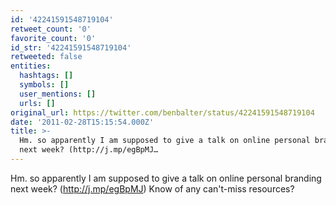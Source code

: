 ```yaml
---
id: '42241591548719104'
retweet_count: '0'
favorite_count: '0'
id_str: '42241591548719104'
retweeted: false
entities:
  hashtags: []
  symbols: []
  user_mentions: []
  urls: []
original_url: https://twitter.com/benbalter/status/42241591548719104
date: '2011-02-28T15:15:54.000Z'
title: >-
  Hm. so apparently I am supposed to give a talk on online personal branding
  next week? (http://j.mp/egBpMJ…
---
```


Hm. so apparently I am supposed to give a talk on online personal branding next week? (http://j.mp/egBpMJ) Know of any can't-miss resources?